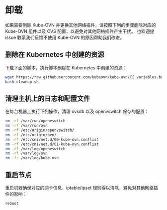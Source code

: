# 卸载

如果需要删除 Kube-OVN 并更换其他网络插件，请按照下列的步骤删除对应的 Kube-OVN 组件以及 OVS 配置，以避免对其他网络插件产生干扰。
也欢迎提 issue 联系我们反馈不使用 Kube-OVN 的原因帮助我们改进。

## 删除在 Kubernetes 中创建的资源

下载下面的脚本，执行脚本删除在 Kubernetes 中创建的资源：

```bash
wget https://raw.githubusercontent.com/kubeovn/kube-ovn/{{ variables.branch }}/dist/images/cleanup.sh
bash cleanup.sh
```

## 清理主机上的日志和配置文件

在每台机器上执行下列操作，清理 ovsdb 以及 openvswitch 保存的配置：

```bash
rm -rf /var/run/openvswitch
rm -rf /var/run/ovn
rm -rf /etc/origin/openvswitch/
rm -rf /etc/origin/ovn/
rm -rf /etc/cni/net.d/00-kube-ovn.conflist
rm -rf /etc/cni/net.d/01-kube-ovn.conflist
rm -rf /var/log/openvswitch
rm -rf /var/log/ovn
rm -fr /var/log/kube-ovn
```

## 重启节点

重启机器确保对应的网卡信息，iptable/ipset 规则得以清除，避免对其他网络插件的影响：

```bash
reboot
```
